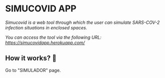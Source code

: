 # SIMUCOVID APP

_Simucovid is a web tool through which the user can simulate SARS-COV-2 infection situations in enclosed spaces._

_You can access the tool via the following URL: https://simucovidapp.herokuapp.com/_

## How it works? 🚀

Go to "SIMULADOR" page.
